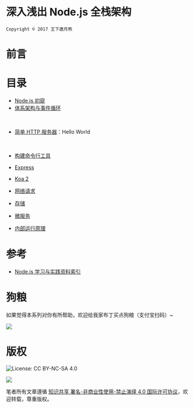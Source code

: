 
# 深入浅出 Node.js 全栈架构
`Copyright © 2017 王下邀月熊`


# 前言


# 目录



- [Node.js 初窥]()
    
- [体系架构与事件循环]()

    
- [简单 HTTP 服务器]()：Hello World

    
- [构建命令行工具]()



- [Express]()



- [Koa 2]()



- [网络请求]()



- [存储]()



- [微服务]()




- [内部运行原理]()


# 参考

- [Node.js 学习与实践资料索引](https://parg.co/be0)



# 狗粮

如果觉得本系列对你有所帮助，欢迎给我家布丁买点狗粮（支付宝扫码）~

![](https://github.com/wxyyxc1992/OSS/blob/master/2017/8/1/Buding.jpg?raw=true)



# 版权

![License: CC BY-NC-SA 4.0](https://img.shields.io/badge/License-CC%20BY--NC--SA%204.0-lightgrey.svg)

![](https://parg.co/bDm)


笔者所有文章遵循 [知识共享 署名-非商业性使用-禁止演绎 4.0 国际许可协议](https://creativecommons.org/licenses/by-nc-nd/4.0/deed.zh)，欢迎转载，尊重版权。

